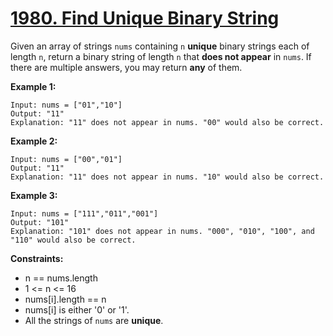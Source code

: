 # [1980. Find Unique Binary String](https://leetcode.com/problems/find-unique-binary-string/)

Given an array of strings `nums` containing `n` **unique** binary strings each of length `n`, return a binary string of length `n` that **does not appear** in `nums`. If there are multiple answers, you may return **any** of them.

**Example 1:**

```
Input: nums = ["01","10"]
Output: "11"
Explanation: "11" does not appear in nums. "00" would also be correct.
```

**Example 2:**

```
Input: nums = ["00","01"]
Output: "11"
Explanation: "11" does not appear in nums. "10" would also be correct.
```

**Example 3:**

```
Input: nums = ["111","011","001"]
Output: "101"
Explanation: "101" does not appear in nums. "000", "010", "100", and "110" would also be correct.
```

**Constraints:**

- n == nums.length
- 1 <= n <= 16
- nums[i].length == n
- nums[i] is either '0' or '1'.
- All the strings of `nums` are **unique**.

